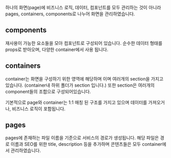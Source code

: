 
하나의 화면(page)에 비즈니스 로직, 데이터, 컴포넌트를 모두 관리하는 것이 아니라 pages, containers, components로 나누어 화면을 관리하였습니다.

## components
재사용이 가능한 요소들을 모아 컴포넌트로 구성되어 있습니다. 순수한 데이터 형태를 props로 받아오며, 다양한 container에서 사용 됩니다.

## containers
container는 화면을 구성하기 위한 영역에 해당하며 이며 여러개의 section을 가지고 있습니다. (container내 하위 폴더가 section 입니다.) 또한 section은 여러개의 component들의 조합으로 구성되어있습니다.

기본적으로 page와 container는 1:1 매칭 된 구조를 가지고 있으며 데이터를 가져오거나, 비즈니스 로직이 포함됩니다.

## pages
pages에 존재하는 파일 이름을 기준으로 서비스의 경로가 생성됩니다. 해당 파일은 경로 이름과 SEO를 위한 title, description 등을 추가하며 콘텐츠들은 모두 container에서 관리하였습니다.